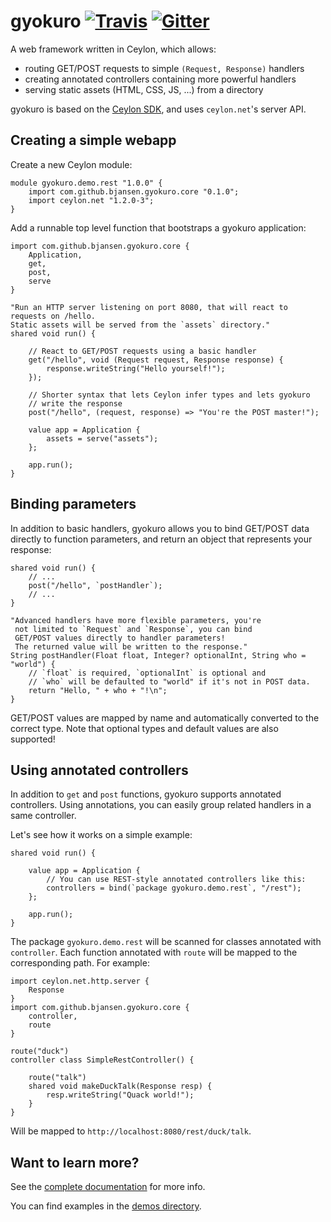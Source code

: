 # gyokuro [![Travis](https://travis-ci.org/bjansen/gyokuro.svg?branch=master)](https://travis-ci.org/bjansen/gyokuro) [![Gitter](https://badges.gitter.im/bjansen/gyokuro.svg)](https://gitter.im/bjansen/gyokuro)

A web framework written in Ceylon, which allows:

* routing GET/POST requests to simple `(Request, Response)` handlers
* creating annotated controllers containing more powerful handlers
* serving static assets (HTML, CSS, JS, ...) from a directory

gyokuro is based on the [Ceylon SDK](http://github.com/ceylon/ceylon-sdk), 
and uses `ceylon.net`'s server API.

## Creating a simple webapp

Create a new Ceylon module:

```ceylon
module gyokuro.demo.rest "1.0.0" {
	import com.github.bjansen.gyokuro.core "0.1.0";
	import ceylon.net "1.2.0-3";
}
```

Add a runnable top level function that bootstraps a gyokuro application:

```ceylon
import com.github.bjansen.gyokuro.core {
	Application,
	get,
	post,
	serve
}

"Run an HTTP server listening on port 8080, that will react to requests on /hello.
Static assets will be served from the `assets` directory."
shared void run() {

	// React to GET/POST requests using a basic handler
	get("/hello", void (Request request, Response response) {
		response.writeString("Hello yourself!");
	});
	
	// Shorter syntax that lets Ceylon infer types and lets gyokuro
	// write the response
	post("/hello", (request, response) => "You're the POST master!");

	value app = Application {
		assets = serve("assets");
	};
	
	app.run();
}
```

## Binding parameters

In addition to basic handlers, gyokuro allows you to bind GET/POST data
directly to function parameters, and return an object that represents your response:

```ceylon
shared void run() {
	// ...
	post("/hello", `postHandler`);
	// ...
}

"Advanced handlers have more flexible parameters, you're
 not limited to `Request` and `Response`, you can bind
 GET/POST values directly to handler parameters!
 The returned value will be written to the response."
String postHandler(Float float, Integer? optionalInt, String who = "world") {
	// `float` is required, `optionalInt` is optional and
	// `who` will be defaulted to "world" if it's not in POST data.
	return "Hello, " + who + "!\n";
}
```

GET/POST values are mapped by name and automatically converted to the correct type.
Note that optional types and default values are also supported!

## Using annotated controllers

In addition to `get` and `post` functions, gyokuro supports annotated controllers.
Using annotations, you can easily group related handlers in a same controller.

Let's see how it works on a simple example:

```ceylon
shared void run() {

	value app = Application {
		// You can use REST-style annotated controllers like this:
		controllers = bind(`package gyokuro.demo.rest`, "/rest");
	};
	
	app.run();
}
```

The package `gyokuro.demo.rest` will be scanned for classes annotated with `controller`.
Each function annotated with `route` will be mapped to the corresponding path. For example:

```ceylon
import ceylon.net.http.server {
	Response
}
import com.github.bjansen.gyokuro.core {
	controller,
	route
}

route("duck")
controller class SimpleRestController() {
	
	route("talk")
	shared void makeDuckTalk(Response resp) {
		resp.writeString("Quack world!");
	}
}
```

Will be mapped to `http://localhost:8080/rest/duck/talk`.

## Want to learn more?

See the [complete documentation](http://bjansen.github.io/gyokuro/doc/0.1/) for more info.

You can find examples in the [demos directory](https://github.com/bjansen/gyokuro/tree/master/demos/).

